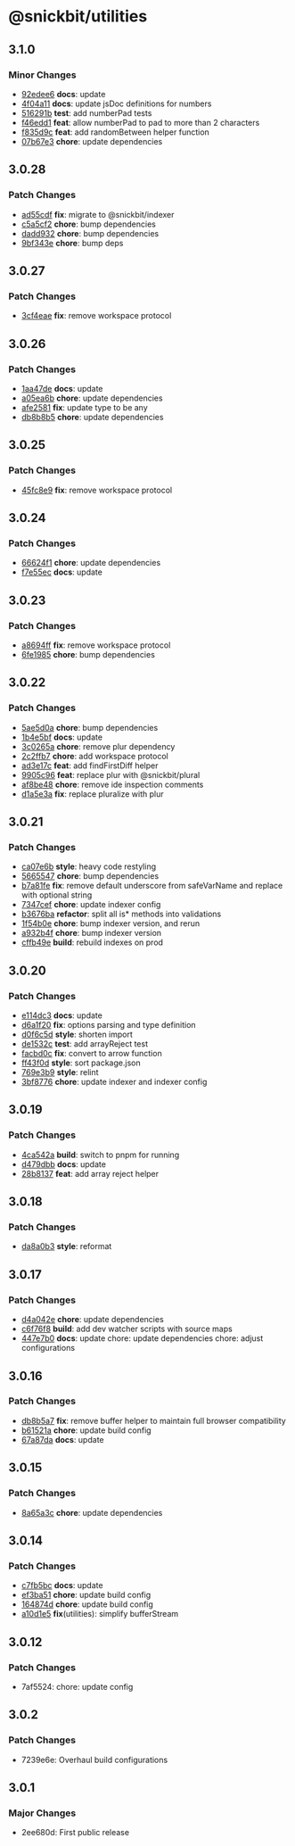 # @snickbit/utilities

## 3.1.0

### Minor Changes

- [92edee6](https://github.com/snickbit/snickbit.js/commit/92edee6) **docs**:  update
- [4f04a11](https://github.com/snickbit/snickbit.js/commit/4f04a11) **docs**:  update jsDoc definitions for numbers
- [516291b](https://github.com/snickbit/snickbit.js/commit/516291b) **test**:  add numberPad tests
- [f46edd1](https://github.com/snickbit/snickbit.js/commit/f46edd1) **feat**:  allow numberPad to pad to more than 2 characters
- [f835d9c](https://github.com/snickbit/snickbit.js/commit/f835d9c) **feat**:  add randomBetween helper function
- [07b67e3](https://github.com/snickbit/snickbit.js/commit/07b67e3) **chore**:  update dependencies

## 3.0.28

### Patch Changes

- [ad55cdf](https://github.com/snickbit/snickbit.js/commit/ad55cdf) **fix**:  migrate to @snickbit/indexer
- [c5a5cf2](https://github.com/snickbit/snickbit.js/commit/c5a5cf2) **chore**:  bump dependencies
- [dadd932](https://github.com/snickbit/snickbit.js/commit/dadd932) **chore**:  bump dependencies
- [9bf343e](https://github.com/snickbit/snickbit.js/commit/9bf343e) **chore**:  bump deps

## 3.0.27

### Patch Changes

- [3cf4eae](https://github.com/snickbit/snickbit.js/commit/3cf4eae) **fix**:  remove workspace protocol

## 3.0.26

### Patch Changes

- [1aa47de](https://github.com/snickbit/snickbit.js/commit/1aa47de) **docs**:  update
- [a05ea6b](https://github.com/snickbit/snickbit.js/commit/a05ea6b) **chore**:  update dependencies
- [afe2581](https://github.com/snickbit/snickbit.js/commit/afe2581) **fix**:  update type to be any
- [db8b8b5](https://github.com/snickbit/snickbit.js/commit/db8b8b5) **chore**:  update dependencies

## 3.0.25

### Patch Changes

- [45fc8e9](https://github.com/snickbit/snickbit.js/commit/45fc8e9) **fix**:  remove workspace protocol

## 3.0.24

### Patch Changes

- [66624f1](https://github.com/snickbit/snickbit.js/commit/66624f1) **chore**:  update dependencies
- [f7e55ec](https://github.com/snickbit/snickbit.js/commit/f7e55ec) **docs**:  update

## 3.0.23

### Patch Changes

- [a8694ff](https://github.com/snickbit/snickbit.js/commit/a8694ff) **fix**:  remove workspace protocol
- [6fe1985](https://github.com/snickbit/snickbit.js/commit/6fe1985) **chore**:  bump dependencies

## 3.0.22

### Patch Changes

- [5ae5d0a](https://github.com/snickbit/snickbit.js/commit/5ae5d0a) **chore**:  bump dependencies
- [1b4e5bf](https://github.com/snickbit/snickbit.js/commit/1b4e5bf) **docs**:  update
- [3c0265a](https://github.com/snickbit/snickbit.js/commit/3c0265a) **chore**:  remove plur dependency
- [2c2ffb7](https://github.com/snickbit/snickbit.js/commit/2c2ffb7) **chore**:  add workspace protocol
- [ad3e17c](https://github.com/snickbit/snickbit.js/commit/ad3e17c) **feat**:  add findFirstDiff helper
- [9905c96](https://github.com/snickbit/snickbit.js/commit/9905c96) **feat**:  replace plur with @snickbit/plural
- [af8be48](https://github.com/snickbit/snickbit.js/commit/af8be48) **chore**:  remove ide inspection comments
- [d1a5e3a](https://github.com/snickbit/snickbit.js/commit/d1a5e3a) **fix**:  replace pluralize with plur

## 3.0.21

### Patch Changes

- [ca07e6b](https://github.com/snickbit/snickbit.js/commit/ca07e6b) **style**:  heavy code restyling
- [5665547](https://github.com/snickbit/snickbit.js/commit/5665547) **chore**:  bump dependencies
- [b7a81fe](https://github.com/snickbit/snickbit.js/commit/b7a81fe) **fix**:  remove default underscore from safeVarName and replace with optional string
- [7347cef](https://github.com/snickbit/snickbit.js/commit/7347cef) **chore**:  update indexer config
- [b3676ba](https://github.com/snickbit/snickbit.js/commit/b3676ba) **refactor**:  split all is* methods into validations
- [1f54b0e](https://github.com/snickbit/snickbit.js/commit/1f54b0e) **chore**:  bump indexer version, and rerun
- [a932b4f](https://github.com/snickbit/snickbit.js/commit/a932b4f) **chore**:  bump indexer version
- [cffb49e](https://github.com/snickbit/snickbit.js/commit/cffb49e) **build**:  rebuild indexes on prod

## 3.0.20

### Patch Changes

- [e114dc3](https://github.com/snickbit/snickbit.js/commit/e114dc3) **docs**:  update
- [d6a1f20](https://github.com/snickbit/snickbit.js/commit/d6a1f20) **fix**:  options parsing and type definition
- [d0f6c5d](https://github.com/snickbit/snickbit.js/commit/d0f6c5d) **style**:  shorten import
- [de1532c](https://github.com/snickbit/snickbit.js/commit/de1532c) **test**:  add arrayReject test
- [facbd0c](https://github.com/snickbit/snickbit.js/commit/facbd0c) **fix**:  convert to arrow function
- [ff43f0d](https://github.com/snickbit/snickbit.js/commit/ff43f0d) **style**:  sort package.json
- [769e3b9](https://github.com/snickbit/snickbit.js/commit/769e3b9) **style**:  relint
- [3bf8776](https://github.com/snickbit/snickbit.js/commit/3bf8776) **chore**:  update indexer and indexer config

## 3.0.19

### Patch Changes

- [4ca542a](https://github.com/snickbit/snickbit.js/commit/4ca542a) **build**:  switch to pnpm for running
- [d479dbb](https://github.com/snickbit/snickbit.js/commit/d479dbb) **docs**:  update
- [28b8137](https://github.com/snickbit/snickbit.js/commit/28b8137) **feat**:  add array reject helper

## 3.0.18

### Patch Changes

- [da8a0b3](https://github.com/snickbit/snickbit.js/commit/da8a0b3) **style**:  reformat

## 3.0.17

### Patch Changes

- [d4a042e](https://github.com/snickbit/snickbit.js/commit/d4a042e) **chore**:  update dependencies
- [c6f76f8](https://github.com/snickbit/snickbit.js/commit/c6f76f8) **build**:  add dev watcher scripts with source maps
- [447e7b0](https://github.com/snickbit/snickbit.js/commit/447e7b0) **docs**:  update chore: update dependencies chore: adjust configurations

## 3.0.16

### Patch Changes

- [db8b5a7](https://github.com/snickbit/snickbit.js/commit/db8b5a7) **fix**:  remove buffer helper to maintain full browser compatibility
- [b61521a](https://github.com/snickbit/snickbit.js/commit/b61521a) **chore**:  update build config
- [67a87da](https://github.com/snickbit/snickbit.js/commit/67a87da) **docs**:  update

## 3.0.15

### Patch Changes

- [8a65a3c](https://github.com/snickbit/snickbit.js/commit/8a65a3c) **chore**:  update dependencies

## 3.0.14

### Patch Changes

- [c7fb5bc](https://github.com/snickbit/snickbit.js/commit/c7fb5bc) **docs**:  update
- [ef3ba51](https://github.com/snickbit/snickbit.js/commit/ef3ba51) **chore**:  update build config
- [164874d](https://github.com/snickbit/snickbit.js/commit/164874d) **chore**:  update build config
- [a10d1e5](https://github.com/snickbit/snickbit.js/commit/a10d1e5) **fix**(utilities):  simplify bufferStream

## 3.0.12

### Patch Changes

- 7af5524: chore: update config

## 3.0.2

### Patch Changes

- 7239e6e: Overhaul build configurations

## 3.0.1

### Major Changes

- 2ee680d: First public release
